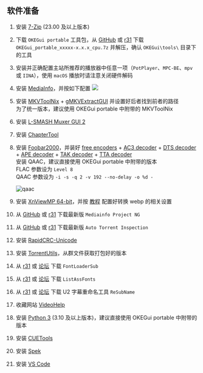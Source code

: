 ## 软件准备

1. 安装 [7-Zip](https://www.7-zip.org/) (23.00 及以上版本)
2. 下载 `OKEGui portable` 工具包，从 [GitHub](https://github.com/AmusementClub/tools/releases/latest) 或 [r31](https://r31.3333.moe) 下载 `OKEGui_portable_xxxxx-x.x.x_cpu.7z` 并解压，确认 `OKEGui\tools\` 目录下的工具
3. 安装并正确配置主站所推荐的播放器中任意一项（`PotPlayer`、`MPC-BE`、`mpv` 或 `IINA`），使用 `macOS` 播放时请注意关闭硬件解码
4. 安装 [MediaInfo](https://mediaarea.net/zh-CN/MediaInfo/Download/Windows)，并按如下配置
    ![](https://raw.githubusercontent.com/vcb-s/guides/master/Basics/%5B02%5D%20%E4%B8%80%E5%88%87%E7%9A%84%E8%B5%B7%E7%82%B9%E2%80%94%E2%80%94%E8%AE%A4%E8%AF%86BD/media/image01.png)

5. 安装 [MKVToolNix](https://mkvtoolnix.download/downloads.html#windows) + [gMKVExtractGUI](https://sourceforge.net/projects/gmkvextractgui/) 并设置好后者找到前者的路径  
    为了统一版本，建议使用 OKEGui portable 中附带的 MKVToolNix
6. 安装 [L-SMASH Muxer GUI 2](https://github.com/amefs/lsmash-muxer-gui)
7. 安装 [ChapterTool](https://github.com/tautcony/ChapterTool/releases/latest)
8. 安装 [Foobar2000](http://www.foobar2000.org/download)，并装好 [free encoders](http://www.foobar2000.org/encoderpack) + [AC3 decoder](http://www.foobar2000.org/components/view/foo_ac3) + [DTS decoder](http://www.foobar2000.org/components/view/foo_input_dts) + [APE decoder](http://www.foobar2000.org/components/view/foo_input_monkey) + [TAK decoder](http://www.foobar2000.org/components/view/foo_input_tak) + [TTA decoder](http://www.foobar2000.org/components/view/foo_input_tta)  
    安装 QAAC，建议直接使用 OKEGui portable 中附带的版本  
    FLAC 参数设为 `Level 8`  
    QAAC 参数设为 `-i -s -q 2 -v 192 --no-delay -o %d -`

    ![qaac](https://img.2222.moe/images/2018/07/31/qaac.png)

9.  安装 [XnViewMP 64-bit](https://www.xnview.com/en/xnviewmp/#downloads)，并按 [教程](./xnviewmp.md) 配置好转换 webp 的相关设置
10. 从 [GitHub](https://github.com/vcb-s/MediainfoProjectNg/releases) 或 [r31](https://r31.3333.moe) 下载最新版 `Mediainfo Project NG`
11. 从 [GitHub](https://github.com/vcb-s/auto-torrent-inspection/releases) 或 [r31](https://r31.3333.moe) 下载最新版 `Auto Torrent Inspection`
12. 安装 [RapidCRC-Unicode](https://www.ov2.eu/programs/rapidcrc-unicode)
13. 安装 [TorrentUtils](https://github.com/airium/TorrentUtils)，从群文件获取打包好的版本

14. 从 [r31](https://r31.3333.moe) 或 [论坛](https://bbs.acgrip.com/thread-3848-1-1.html) 下载 `FontLoaderSub`
15. 从 [r31](https://r31.3333.moe) 或 [论坛](https://bbs.acgrip.com/thread-1894-1-1.html) 下载 `ListAssFonts`
16. 从 [r31](https://r31.3333.moe) 或 [论坛](https://bbs.acgrip.com/thread-1658-1-1.html) 下载 U2 字幕重命名工具 `ReSubName`

17. 收藏网站 [VideoHelp](https://www.videohelp.com/software)
18. 安装 [Python 3](https://www.python.org/downloads/) (3.10 及以上版本)，建议直接使用 OKEGui portable 中附带的版本
19. 安装 [CUETools](http://cue.tools/wiki/CUETools_Download)
20. 安装 [Spek](http://spek.cc/)
21. 安装 [VS Code](https://code.visualstudio.com/)
